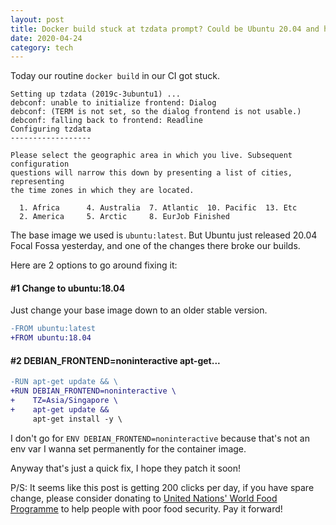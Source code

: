 ```yaml
---
layout: post
title: Docker build stuck at tzdata prompt? Could be Ubuntu 20.04 and how to fix it.
date: 2020-04-24
category: tech
---
```


Today our routine `docker build` in our CI got stuck.

```
Setting up tzdata (2019c-3ubuntu1) ...
debconf: unable to initialize frontend: Dialog
debconf: (TERM is not set, so the dialog frontend is not usable.)
debconf: falling back to frontend: Readline
Configuring tzdata
------------------

Please select the geographic area in which you live. Subsequent configuration
questions will narrow this down by presenting a list of cities, representing
the time zones in which they are located.

  1. Africa      4. Australia  7. Atlantic  10. Pacific  13. Etc
  2. America     5. Arctic     8. EurJob Finished
```

The base image we used is `ubuntu:latest`. But Ubuntu just released 20.04 Focal Fossa yesterday, and one of the changes there broke our builds.

Here are 2 options to go around fixing it:

#### #1 Change to ubuntu:18.04

Just change your base image down to an older stable version.

```diff
-FROM ubuntu:latest
+FROM ubuntu:18.04
```

#### #2 DEBIAN_FRONTEND=noninteractive apt-get...

```diff
-RUN apt-get update && \
+RUN DEBIAN_FRONTEND=noninteractive \
+    TZ=Asia/Singapore \
+    apt-get update && 
     apt-get install -y \         
```

I don't go for `ENV DEBIAN_FRONTEND=noninteractive` because that's not an env var I wanna set permanently for the container image.

Anyway that's just a quick fix, I hope they patch it soon!

P/S: It seems like this post is getting 200 clicks per day, if you have spare change, please consider donating to [United Nations' World Food Programme](https://sharethemeal.org/donate) to help people with poor food security. Pay it forward!

